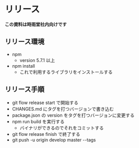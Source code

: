 # リリース

**この資料は時雨堂社内向けです**

## リリース環境

- npm
    - version 5.7.1 以上
- npm install
    - これで利用するライブラリをインストールする

## リリース手順

- git flow release start <tag> で開始する
- CHANGES.md にタグを打つバージョンで書き込む
- package.json の version をタグを打つバージョンに変更する
- npm run build を実行する
    - バイナリができるのでそれをコミットする
- git flow release finish <tag> で終了する
- git push -u origin develop master --tags
